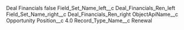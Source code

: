 <?xml version="1.0" encoding="UTF-8"?>
<CustomMetadata xmlns="http://soap.sforce.com/2006/04/metadata" xmlns:xsi="http://www.w3.org/2001/XMLSchema-instance" xmlns:xsd="http://www.w3.org/2001/XMLSchema">
    <label>Deal Financials</label>
    <protected>false</protected>
    <values>
        <field>Field_Set_Name_left__c</field>
        <value xsi:type="xsd:string">Deal_Financials_Ren_left</value>
    </values>
    <values>
        <field>Field_Set_Name_right__c</field>
        <value xsi:type="xsd:string">Deal_Financials_Ren_right</value>
    </values>
    <values>
        <field>ObjectApiName__c</field>
        <value xsi:type="xsd:string">Opportunity</value>
    </values>
    <values>
        <field>Position__c</field>
        <value xsi:type="xsd:double">4.0</value>
    </values>
    <values>
        <field>Record_Type_Name__c</field>
        <value xsi:type="xsd:string">Renewal</value>
    </values>
</CustomMetadata>
